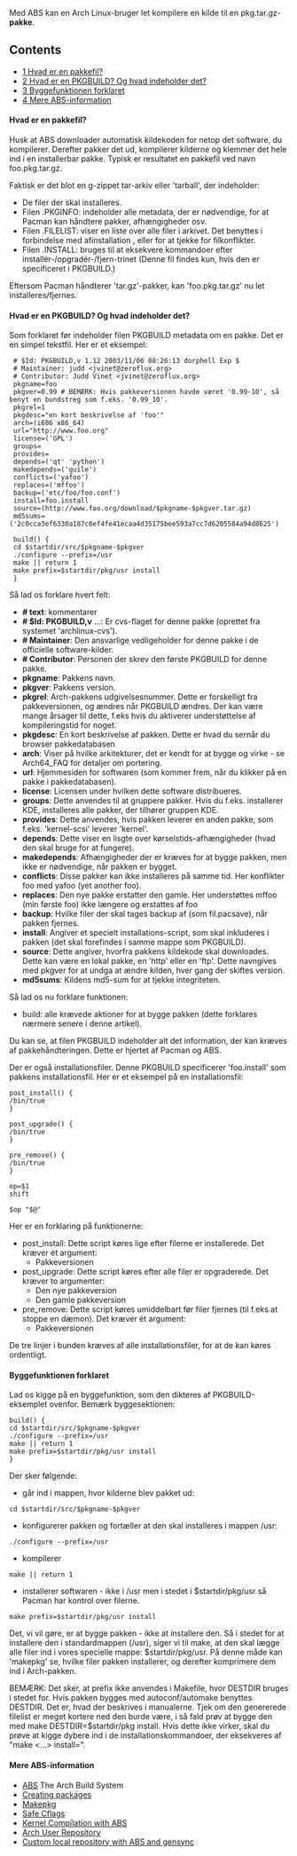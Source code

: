 Med ABS kan en Arch Linux-bruger let kompilere en kilde til en pkg.tar.gz-**pakke**.

## Contents

*   [1 Hvad er en pakkefil?](#Hvad_er_en_pakkefil.3F)
*   [2 Hvad er en PKGBUILD? Og hvad indeholder det?](#Hvad_er_en_PKGBUILD.3F_Og_hvad_indeholder_det.3F)
*   [3 Byggefunktionen forklaret](#Byggefunktionen_forklaret)
*   [4 Mere ABS-information](#Mere_ABS-information)

#### Hvad er en pakkefil?

Husk at ABS downloader automatisk kildekoden for netop det software, du kompilerer. Derefter pakker det ud, kompilerer kilderne og klemmer det hele ind i en installerbar pakke. Typisk er resultatet en pakkefil ved navn foo.pkg.tar.gz.

Faktisk er det blot en g-zippet tar-arkiv eller 'tarball', der indeholder:

*   De filer der skal installeres.
*   Filen .PKGINFO: indeholder alle metadata, der er nødvendige, for at Pacman kan håndtere pakker, afhængigheder osv.
*   Filen .FILELIST: viser en liste over alle filer i arkivet. Det benyttes i forbindelse med afinstallation , eller for at tjekke for filkonflikter.
*   Filen .INSTALL: bruges til at eksekvere kommandoer efter installér-/opgradér-/fjern-trinet (Denne fil findes kun, hvis den er specificeret i PKGBUILD.)

Eftersom Pacman håndterer 'tar.gz'-pakker, kan 'foo.pkg.tar.gz' nu let installeres/fjernes.

#### Hvad er en PKGBUILD? Og hvad indeholder det?

Som forklaret før indeholder filen PKGBUILD metadata om en pakke. Det er en simpel tekstfil. Her er et eksempel:

```
 # $Id: PKGBUILD,v 1.12 2003/11/06 08:26:13 dorphell Exp $
 # Maintainer: judd <jvinet@zeroflux.org>
 # Contributor: Judd Vinet <jvinet@zeroflux.org>
 pkgname=foo
 pkgver=0.99 # BEMÆRK: Hvis pakkeversionen havde været '0.99-10', så benyt en bundstreg som f.eks. '0.99_10'.
 pkgrel=1
 pkgdesc="en kort beskrivelse af 'foo'"
 arch=(i686 x86_64)
 url="http://www.foo.org"
 license=('GPL')
 groups=
 provides=
 depends=('qt' 'python')
 makedepends=('guile')
 conflicts=('yafoo')
 replaces=('mffoo')
 backup=('etc/foo/foo.conf')
 install=foo.install
 source=(http://www.foo.org/download/$pkgname-$pkgver.tar.gz)
 md5sums=('2c0cca3ef6330a187c6ef4fe41ecaa4d35175bee593a7cc7d6205584a94d8625')

 build() {
 cd $startdir/src/$pkgname-$pkgver
 ./configure --prefix=/usr
 make || return 1
 make prefix=$startdir/pkg/usr install
 }

```

Så lad os forklare hvert felt:

*   **# text**: kommentarer
*   **# $Id: PKGBUILD,v** ...: Er cvs-flaget for denne pakke (oprettet fra systemet 'archlinux-cvs').
*   **# Maintainer**: Den ansvarlige vedligeholder for denne pakke i de officielle software-kilder.
*   **# Contributor**: Personen der skrev den første PKGBUILD for denne pakke.
*   **pkgname**: Pakkens navn.
*   **pkgver**: Pakkens version.
*   **pkgrel**: Arch-pakkens udgivelsesnummer. Dette er forskelligt fra pakkeversionen, og ændres når PKGBUILD ændres. Der kan være mange årsager til dette, f.eks hvis du aktiverer understøttelse af kompileringstid for noget.
*   **pkgdesc**: En kort beskrivelse af pakken. Dette er hvad du sernår du browser pakkedatabasen
*   **arch**: Viser på hvilke arkitekturer, det er kendt for at bygge og virke - se Arch64_FAQ for detaljer om portering.
*   **url**: Hjemmesiden for softwaren (som kommer frem, når du klikker på en pakke i pakkedatabasen).
*   **license**: Licensen under hvilken dette software distribueres.
*   **groups**: Dette anvendes til at gruppere pakker. Hvis du f.eks. installerer KDE, installeres alle pakker, der tilhører gruppen KDE.
*   **provides**: Dette anvendes, hvis pakken leverer en anden pakke, som f.eks. 'kernel-scsi' leverer 'kernel'.
*   **depends**: Dette viser en lisgte over kørselstids-afhængigheder (hvad den skal bruge for at fungere).
*   **makedepends**: Afhængigheder der er kræves for at bygge pakken, men ikke er nødvendige, når pakken er bygget.
*   **conflicts**: Disse pakker kan ikke installeres på samme tid. Her konflikter foo med yafoo (yet another foo).
*   **replaces**: Den nye pakke erstatter den gamle. Her understøttes mffoo (min første foo) ikke længere og erstattes af foo
*   **backup**: Hvilke filer der skal tages backup af (som fil.pacsave), når pakken fjernes.
*   **install**: Angiver et specielt installations-script, som skal inkluderes i pakken (det skal forefindes i samme mappe som PKGBUILD).
*   **source**: Dette angiver, hvorfra pakkens kildekode skal downloades. Dette kan være en lokal pakke, en 'http' eller en 'ftp'. Dette navngives med pkgver for at undga at ændre kilden, hver gang der skiftes version.
*   **md5sums**: Kildens md5-sum for at tjekke integriteten.

Så lad os nu forklare funktionen:

*   build: alle krævede aktioner for at bygge pakken (dette forklares nærmere senere i denne artikel).

Du kan se, at filen PKGBUILD indeholder alt det information, der kan kræves af pakkehåndteringen. Dette er hjertet af Pacman og ABS.

Der er også installationsfiler. Denne PKGBUILD specificerer 'foo.install' som pakkens installationsfil. Her er et eksempel på en installationsfil:

```
post_install() {
/bin/true
}

post_upgrade() {
/bin/true
}

pre_remove() {
/bin/true
}

op=$1
shift

$op "$@"

```

Her er en forklaring på funktionerne:

*   post_install: Dette script køres lige efter filerne er installerede. Det kræver ét argument:
    *   Pakkeversionen
*   post_upgrade: Dette script køres efter alle filer er opgraderede. Det kræver to argumenter:
    *   Den nye pakkeversion
    *   Den gamle pakkeversion
*   pre_remove: Dette script køres umiddelbart før filer fjernes (til f.eks at stoppe en dæmon). Det kræver ét argument:
    *   Pakkeversionen

De tre linjer i bunden kræves af alle installationsfiler, for at de kan køres ordentligt.

#### Byggefunktionen forklaret

Lad os kigge på en byggefunktion, som den dikteres af PKGBUILD-eksemplet ovenfor. Bemærk byggesektionen:

```
build() {
cd $startdir/src/$pkgname-$pkgver
./configure --prefix=/usr
make || return 1
make prefix=$startdir/pkg/usr install
}

```

Der sker følgende:

*   går ind i mappen, hvor kilderne blev pakket ud:

```
cd $startdir/src/$pkgname-$pkgver

```

*   konfigurerer pakken og fortæller at den skal installeres i mappen /usr:

```
./configure --prefix=/usr

```

*   kompilerer

```
make || return 1

```

*   installerer softwaren - ikke i /usr men i stedet i $startdir/pkg/usr så Pacman har kontrol over filerne.

```
make prefix=$startdir/pkg/usr install

```

Det, vi vil gøre, er at bygge pakken - ikke at installere den. Så i stedet for at installere den i standardmappen (/usr), siger vi til make, at den skal lægge alle filer ind i vores specielle mappe: $startdir/pkg/usr. På denne måde kan 'makepkg' se, hvilke filer pakken installerer, og derefter komprimere dem ind i Arch-pakken.

BEMÆRK: Det sker, at prefix ikke anvendes i Makefile, hvor DESTDIR bruges i stedet for. Hvis pakken bygges med autoconf/automake benyttes DESTDIR. Det er, hvad der beskrives i manualerne. Tjek om den genererede filelist er meget kortere ned den burde være, i så fald prøv at bygge den med make DESTDIR=$startdir/pkg install. Hvis dette ikke virker, skal du prøve at kigge dybere ind i de installationskommandoer, der eksekveres af "make <...> install=".

#### Mere ABS-information

*   [ABS](/index.php/ABS "ABS") The Arch Build System
*   [Creating packages](/index.php/Creating_packages "Creating packages")
*   [Makepkg](/index.php/Makepkg "Makepkg")
*   [Safe Cflags](/index.php/Safe_Cflags "Safe Cflags")
*   [Kernel Compilation with ABS](/index.php/Kernel_Compilation_with_ABS "Kernel Compilation with ABS")
*   [Arch User Repository](/index.php/Arch_User_Repository "Arch User Repository")
*   [Custom local repository with ABS and gensync](/index.php/Custom_local_repository_with_ABS_and_gensync "Custom local repository with ABS and gensync")